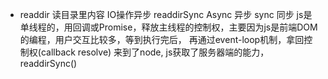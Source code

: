 - readdir
 读目录里内容  IO操作异步
 readdirSync  Async 异步  sync 同步
 js是单线程的，用回调或Promise，释放主线程的控制权，主要因为js是前端DOM的编程，用户交互比较多，等到执行完后，
 再通过event-loop机制，拿回控制权(callback resolve)
 来到了node, js获取了服务器端的能力，
 readdirSync() 

